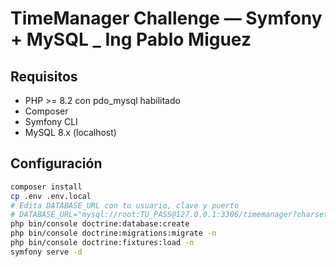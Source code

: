 # TimeManager Challenge — Symfony + MySQL _ Ing Pablo Miguez

## Requisitos
- PHP >= 8.2 con pdo_mysql habilitado
- Composer
- Symfony CLI
- MySQL 8.x (localhost)

    
## Configuración
```bash
composer install
cp .env .env.local
# Edita DATABASE_URL con tu usuario, clave y puerto
# DATABASE_URL="mysql://root:TU_PASS@127.0.0.1:3306/timemanager?charset=utf8mb4"
php bin/console doctrine:database:create
php bin/console doctrine:migrations:migrate -n
php bin/console doctrine:fixtures:load -n
symfony serve -d
